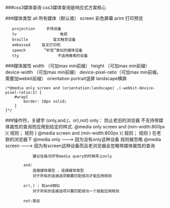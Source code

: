 ###css3媒体查询
	css3媒体查询是响应式方案核心
	   
###媒体类型
	   all                  所有媒体（默认值）
	   screen           彩色屏幕
	   print              打印预览
	   
	   projection     手持设备
	   tv                   电视
       braille           盲文触觉设备
       embossed     盲文打印机
       speech        “听觉”类似的媒体设备
       tty                 不适用像素的设备
       

###媒体属性
	width			   （可加max min前缀）
	height			   （可加max min前缀）
	device-width	   （可加max min前缀）
	device-pixel-ratio（可加max min前缀，需要加webkit前缀）
	orientation   portrait竖屏
				  landscape横屏

    /*@media only screen and (orientation:landscape) ,(-webkit-device-pixel-ratio:2) {
        #wrap{
            border: 10px solid;
        }
    }*/
    
    
###操作符，关键字 (only,and,(，or),not)
	   		only：
	   			防止老旧的浏览器  不支持带媒体属性的查询而应用到给定的样式.
	   			@media only screen and (min-width:800px ){
	   								规则；
	   								规则
	   			}
	   			@media  screen and (min-width:800px ){
	   								规则；
	   								规则
	   			}
	   			在老款的浏览器下
	   				@media only    --->    因为没有only这种设备 规则被忽略
	   				@media screen --->   因为有screen这种设备而且老浏览器会忽略带媒体属性的查询
	   			
	   			建议在每次抒写media query的时候带上only
	   	
	   		and:
	   			连接媒体属性 、连接媒体类型
	   			对于所有的连接选项都要匹配成功才能应用规则
	   		
	   		or(,) : 和and相似
	   			对于所有的连接选项只要匹配成功一个就能应用规则
	   		
	   		not:取反

